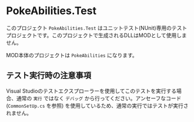 ﻿# PokeAbilities.Test

このプロジェクト `PokeAbilities.Test` はユニットテスト(NUnit)専用のテストプロジェクトです。このプロジェクトで生成されるDLLはMODとして使用しません。

MOD本体のプロジェクトは `PokeAbilities` になります。

## テスト実行時の注意事項

Visual Studioのテストエクスプローラーを使用してこのテストを実行する場合、通常の `実行` ではなく `デバッグ` から行ってください。アンセーフなコード (`CommonSetUp.cs` を参照) を使用しているため、通常の実行ではテストが実行されません。
